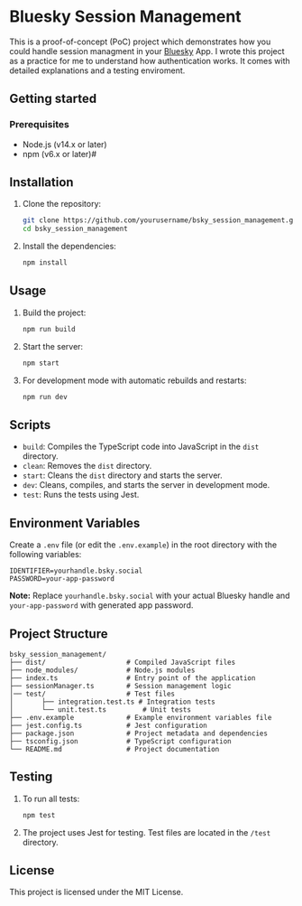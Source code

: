 
# Bluesky Session Management

This is a proof-of-concept (PoC) project which demonstrates how you could handle session managment in your [Bluesky](https://bsky.app) App. I wrote this project as a practice for me to understand how authentication works. It comes with detailed explanations and a testing  enviroment.

## Getting started

### Prerequisites

- Node.js (v14.x or later)
- npm (v6.x or later)#

## Installation

1. Clone the repository:
    ```sh
    git clone https://github.com/yourusername/bsky_session_management.git
    cd bsky_session_management
    ```

2. Install the dependencies:
    ```sh
    npm install
    ```

## Usage

1. Build the project:
    ```sh
    npm run build
    ```

2. Start the server:
    ```sh
    npm start
    ```

3. For development mode with automatic rebuilds and restarts:
    ```sh
    npm run dev
    ```

## Scripts

- `build`: Compiles the TypeScript code into JavaScript in the `dist` directory.
- `clean`: Removes the `dist` directory.
- `start`: Cleans the `dist` directory and starts the server.
- `dev`: Cleans, compiles, and starts the server in development mode.
- `test`: Runs the tests using Jest.

## Environment Variables

Create a `.env` file (or edit the `.env.example`) in the root directory with the following variables:

```env
IDENTIFIER=yourhandle.bsky.social
PASSWORD=your-app-password
```

**Note:** Replace `yourhandle.bsky.social` with your actual Bluesky handle and `your-app-password` with generated app password.

## Project Structure

```
bsky_session_management/
├── dist/                    # Compiled JavaScript files
├── node_modules/            # Node.js modules
├── index.ts                 # Entry point of the application
├── sessionManager.ts        # Session management logic
│── test/                    # Test files
│       ├── integration.test.ts # Integration tests
│       └── unit.test.ts         # Unit tests
├── .env.example             # Example environment variables file
├── jest.config.ts           # Jest configuration
├── package.json             # Project metadata and dependencies
├── tsconfig.json            # TypeScript configuration
└── README.md                # Project documentation
```

## Testing

1. To run all tests:
    ```sh
    npm test
    ```

2. The project uses Jest for testing. Test files are located in the `/test` directory.

## License

This project is licensed under the MIT License.
